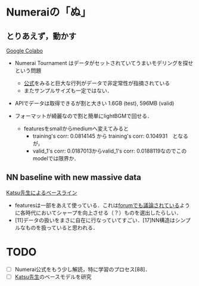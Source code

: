 # Numeraiの「ぬ」

## とりあえず，動かす

[Google Colabo](https://colab.research.google.com/drive/14SBWzHIEIOzqe2htBwM7bKhH1fyePLG6#scrollTo=ZMN38IYm0Z_u)

* Numerai Tournament はデータがセットされていてうまいモデリングを探せという問題
  * [公式](https://github.com/numerai/example-scripts)をみると巨大な行列がデータで非定常性が指摘されている
  * またサンプルサイズも一定ではない．

* APIでデータは取得できるが割と大きい 1.6GB (test), 596MB (valid)
* フォーマットが綺麗なので割と簡単にlightBGMで回せる．
  * featuresをsmallからmediumへ変えてみると
    *  training's corr: 0.0814145 から training's corr: 0.104931　となるが，
    *  valid_1's corr: 0.0187013からvalid_1's corr: 0.0188119なのでこのmodelでは限界か．

## NN baseline with new massive data
[Katsu先生によるベースライン](https://www.kaggle.com/code/code1110/numerai-nn-baseline-with-new-massive-data)

* featuresは一部をあえて使っている．これは[forumでも議論されている](https://forum.numer.ai/t/feature-selection-with-borutashap/4145)ように各時代においてシャープを向上させる（？）ものを選出したらしい．
* [11]データの扱いをまさに自在に行なっていてすごい．[17]NN構造はシンプルなものを扱っていると思われる．

# TODO

- [ ] Numerai公式をもう少し解読，特に学習のプロセス[88]．
- [ ] [Katsu先生](https://www.kaggle.com/code/code1110/numerai-nn-baseline-with-new-massive-data)のベースモデルを研究
